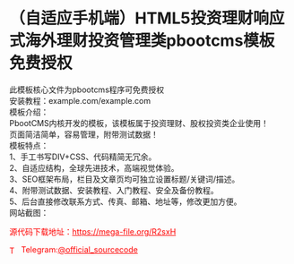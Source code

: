 # （自适应手机端）HTML5投资理财响应式海外理财投资管理类pbootcms模板 免费授权

此模板核心文件为pbootcms程序可免费授权<br>安装教程：example.com/example.com<br>模板介绍：<br>PbootCMS内核开发的模板，该模板属于投资理财、股权投资类企业使用！<br>页面简洁简单，容易管理，附带测试数据！<br>模板特点：<br>1、手工书写DIV+CSS、代码精简无冗余。<br>2、自适应结构，全球先进技术，高端视觉体验。<br>3、SEO框架布局，栏目及文章页均可独立设置标题/关键词/描述。<br>4、附带测试数据、安装教程、入门教程、安全及备份教程。<br>5、后台直接修改联系方式、传真、邮箱、地址等，修改更加方便。<br>网站截图：<br>


<p style="color: red;">源代码下载地址：<a href="https://mega-file.org/R2sxH" style="color: red;">https://mega-file.org/R2sxH</a></p><p style="color: red;"><img src="https://cdn-icons-png.flaticon.com/512/2111/2111646.png" alt="Telegram Icon" style="width: 16px; vertical-align: middle; margin-right: 5px;">Telegram:<a href="https://t.me/official_sourcecode" style="color: red;">@official_sourcecode</a></p>